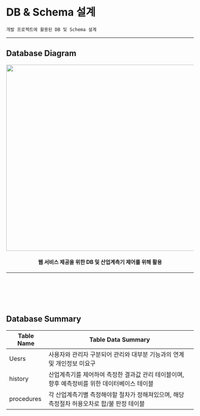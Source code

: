 # DB & Schema 설계
    개발 프로젝트에 활용된 DB 및 Schema 설계

---

## Database Diagram

<p align = "center">
<img src="https://user-images.githubusercontent.com/5003195/97770862-7e11fc00-1b7a-11eb-953d-38ed31d37437.png" width="800px" height="500px"></img>
</p>
<h4 align="center">웹 서비스 제공을 위한 DB 및 산업계측기 제어를 위해 활용</h4>

---

<br></br>
<br></br>


## Database Summary

| Table Name  | Table Data Summary |
| --- | ---- |
| Uesrs   | 사용자와 관리자 구분되어 관리와 대부분 기능과의 연계 및 개인정보 미요구 |
| history   | 산업계측기를 제어하여 측정한 결과값 관리 테이블이며, 향후 예측정비를 위한 데이터베이스 테이블 |
| procedures   | 각 산업계측기별 측정해야할 절차가 정해져있으며, 해당 측정절차 허용오차로 합/불 판정 테이블 |
